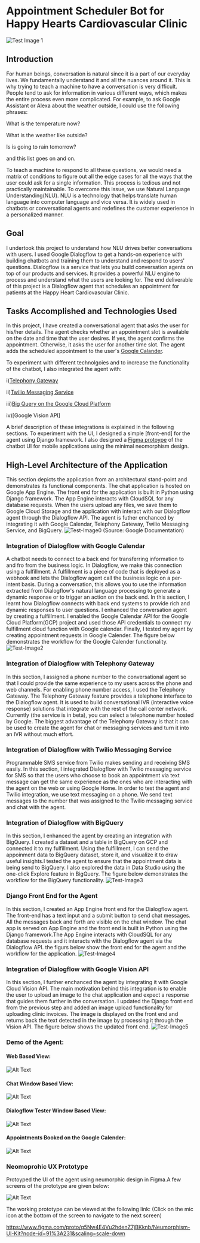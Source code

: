 # Appointment Scheduler Bot for Happy Hearts Cardiovascular Clinic

![Test Image 1](Images/logo.png)

## Introduction
For human beings, conversation is natural since it is a part of our everyday lives. We fundamentally understand it and all the nuances around it. This is why trying to teach a machine to have a conversation is very difficult. People tend to ask for information in various different ways, which makes the entire process even more complicated. For example, to ask Google Assistant or Alexa about the weather outside, I could use the following phrases:

What is the temperature now?

What is the weather like outside?

Is is going to rain tomorrow?

and this list goes on and on. 

To teach a machine to respond to all these questions, we would need a matrix of conditions to figure out all the edge cases for all the ways that the user could ask for a single information. This process is tedious and not practically maintainable. To overcome this issue, we use Natural Language Understanding(NLU). NLU is a technology that helps translate human language into computer language and vice versa. It is widely used in chatbots or conversational agents and redefines the customer experience in a personalized manner.

## Goal
I undertook this project to understand how NLU drives better conversations with users. I used Google Dialogflow to get a hands-on experience with building chatbots and training them to understand and respond to users' questions. Dialogflow is a service that lets you build conversation agents on top of our products and services. It provides a powerful NLU engine to process and understand what the users are looking for. The end deliverable of this project is a Dialogflow agent that schedules an appointment for patients at the Happy Heart Cardiovascular Clinic.

## Tasks Accomplished and Technologies Used
In this project, I have created a conversational agent that asks the user for his/her details. The agent checks whether an appointment slot is available on the date and time that the user desires. If yes, the agent confirms the appointment. Otherwise, it asks the user for another time slot. The agent adds the scheduled appointment to the user's [Google Calander](#integration-of-dialogflow-with-google-calendar).

To experiment with different technolgoies and to increase the functionality of the chatbot, I also integrated the agent with:

i)[Telephony Gateway](#integration-of-dialogflow-with-telephony-gateway)

ii)[Twilio Messaging Service](#integration-of-dialogflow-with-twilio-messaging-service)

iii)[Big Query on the Google Cloud Platform](#integration-of-dialogflow-with-bigquery)

iv)[Google Vision API]

A brief description of these integrations is explained in the following sections. To experiment with the UI, I designed a simple [front-end] for the agent using Django framework. I also designed a [Figma protoype](#neomoprohic-ux-prototype) of the chatbot UI for mobile applications using the minimal neomorphism design. 

## High-Level Architecture of the Application
This section depicts the application from an architectural stand-point and demonstrates its functional components. The chat application is hosted on Google App Engine. The front end for the application is built in Python using Django framework. The App Engine interacts with CloudSQL for any database requests. When the users upload any files, we save them to Google Cloud Storage and the application with interact with our Dialogflow agent through the Dialogflow API. The agent is futher enchanced by integrating it with Google Calendar, Telephony Gateway, Twilio Messaging Service, and BigQuery.
![Test-Image0](Images/architecture.png)
(Source: Google Documentation)

### Integration of Dialogflow with Google Calendar

A chatbot needs to connect to a back end for transferring information to and fro from the business logic. In Dialogflow, we make this connection using a fulfillment. A fulfillment is a piece of code that is deployed as a webhook and lets the Dialogflow agent call the business logic on a per-intent basis. During a conversation, this allows you to use the information extracted from Dialogflow's natural language processing to generate a dynamic response or to trigger an action on the back end. 
In this section, I learnt how Dialogflow connects with back end systems to provide rich and dynamic responses to user questions. I enhanced the conversation agent by creating a fulfillment. I enabled the Google Calendar API for the Google Cloud Platform(GCP) project and used those API credentials to connect my fulfillment cloud function with Google calendar. Finally, I tested my agent by creating appointment requests in Google Calender. The figure below demonstrates the workflow for the Google Calender functionality.
![Test-Image2](Images/test-image2.png)

### Integration of Dialogflow with Telephony Gateway

In this section, I assigned a phone number to the conversational agent so that I could provide the same experience to my users across the phone and web channels. For enabling phone number access, I used the Telephony Gateway. The Telephony Gateway feature provides a telephone interface to the Dialogflow agent. It is used to build conversational IVR (interactive voice response) solutions that integrate with the rest of the call center network. Currently (the service is in beta), you can select a telephone number hosted by Google. The biggest advantage of the Telephony Gateway is that it can be used to create the agent for chat or messaging services and turn it into an IVR without much effort.

### Integration of Dialogflow with Twilio Messaging Service

Programmable SMS service from Twilio makes sending and receiving SMS easily. In this section, I integrated Dialogflow with Twilio messaging service for SMS so that the users who choose to book an appointment via text message can get the same experience as the ones who are interacting with the agent on the web or using Google Home. In order to test the agent and Twilio integration, we use text messaging on a phone. We send text messages to the number that was assigned to the Twilio messaging service and chat with the agent.

### Integration of Dialogflow with BigQuery

In this section, I enhanced the agent by creating an integration with BigQuery. I created a dataset and a table in BigQuery on GCP and connected it to my fulfillment. Using the fulfillment, I can send the appoinment data to BigQuery dataset, store it, and visualize it to draw useful insights.I tested the agent to ensure that the appointment data is being send to BigQuery. I also explored the data in Data Studio using the one-click Explore feature in BigQuery. The figure below demonstrates the workflow for the BigQuery functionality.
![Test-Image3](Images/test-image3.png)

### Django Front End for the Agent
In this section, I created an App Engine front end for the Dialogflow agent. The front-end has a text input and a submit button to send chat messages. All the messages back and forth are visible on the chat window. The chat app is served on App Engine and the front end is built in Python using the Django framework.The App Engine interacts with CloudSQL for any database requests and it interacts with the Dialogflow agent via the Dialogflow API. the figurs below show the front end for the agent and the workflow for the application.
![Test-Image4](Images/chatapp.png)

### Integration of Dialogflow with Google Vision API
In this section, I further enchanced the agent by integrating it with Google Cloud Vision API. The main motivation behind this integration is to enable the user to upload an image to the chat application and expect a response that guides them further in the conversation. I updated the Django front end from the previous step and added an image upload functionality for uploading clinic invoices. The image is displayed on the front end and returns back the text detected in the image by processing it through the Vision API. The figure below shows the updated front end.
![Test-Image5](Images/visionapi.png)

### Demo of the Agent:

#### Web Based View:

![Alt Text](https://media.giphy.com/media/W64Hu7Z4kboJWDmv5y/giphy.gif)


#### Chat Window Based View:

![Alt Text](https://media.giphy.com/media/hT1XJXS5UNx2VLRKun/giphy.gif)

#### Dialogflow Tester Window Based View: 

![Alt Text](Images/Img1.gif)

#### Appointments Booked on the Google Calender:  

![Alt Text](Images/CalView.png)

### Neomoprohic UX Prototype

Protoyped the UI of the agent using neumorphic design in Figma.A few screens of the prototype are given below:

![Alt Text](Images/UI.png)

The working prototype can be viewed at the following link: (Click on the mic icon at the bottom of the screen to navigate to the next screen)

https://www.figma.com/proto/q5Nw4E4Vu2hdenZ7jBKknb/Neumorphism-UI-Kit?node-id=91%3A231&scaling=scale-down



